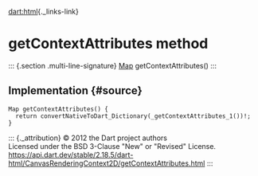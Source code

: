 [dart:html](../../dart-html/dart-html-library){._links-link}

getContextAttributes method
===========================

::: {.section .multi-line-signature}
[Map](../../dart-core/map-class) getContextAttributes()
:::

Implementation {#source}
--------------

``` {.language-dart data-language="dart"}
Map getContextAttributes() {
  return convertNativeToDart_Dictionary(_getContextAttributes_1())!;
}
```

::: {._attribution}
© 2012 the Dart project authors\
Licensed under the BSD 3-Clause \"New\" or \"Revised\" License.\
<https://api.dart.dev/stable/2.18.5/dart-html/CanvasRenderingContext2D/getContextAttributes.html>
:::
